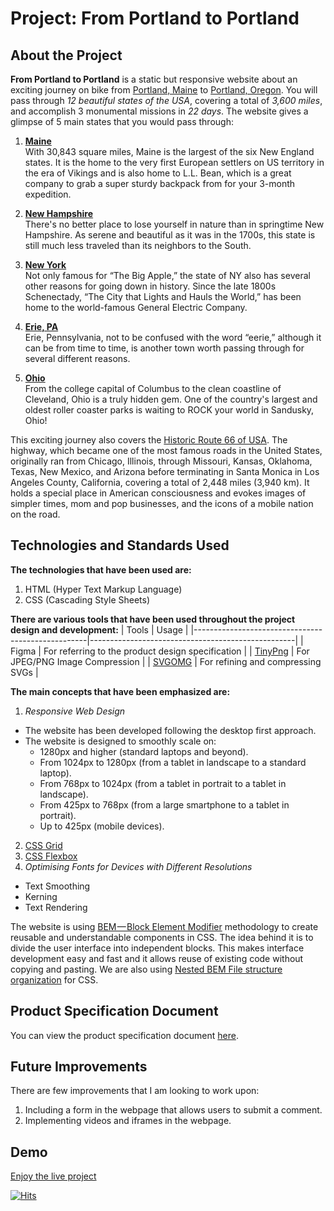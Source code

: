 # Project: From Portland to Portland

## About the Project
**From Portland to Portland** is a static but responsive website about an exciting journey on bike from [Portland, Maine](https://goo.gl/maps/bpQmWqeYQoPiF2MaA) to [Portland, Oregon](https://goo.gl/maps/rvLbzAK4JXd88dDV7). You will pass through *12 beautiful states of the USA*, covering a total of *3,600 miles*, and accomplish 3 monumental missions in *22 days*. The website gives a glimpse of 5 main states that you would pass through:
1. [**Maine**](https://goo.gl/maps/9nt9H8s1b5bRqoj8A)  
    With 30,843 square miles, Maine is the largest of the six New England states. It is the home to the very first European settlers on US territory in the era of Vikings and is also home to L.L. Bean, which is a great company to grab a super sturdy backpack from for your 3-month expedition.  

2. [**New Hampshire**](https://goo.gl/maps/EvKiCBQSLYsrQshx6)  
   There's no better place to lose yourself in nature than in springtime New Hampshire. As serene and beautiful as it was in the 1700s, this state is still much less traveled than its neighbors to the South.  

3. [**New York**](https://goo.gl/maps/MQZTzcQChyvmfwSV7)  
    Not only famous for “The Big Apple,” the state of NY also has several other reasons for going down in history. Since the late 1800s Schenectady, “The City that Lights and Hauls the World,” has been home to the world-famous General Electric Company.  

4. [**Erie, PA**](https://goo.gl/maps/5ELvDgC1ajLyQQpMA)  
    Erie, Pennsylvania, not to be confused with the word “eerie,” although it can be from time to time, is another town worth passing through for several different reasons.  

5. [**Ohio**](https://goo.gl/maps/QV8cqDYF5P1DcfsK6)  
    From the college capital of Columbus to the clean coastline of Cleveland, Ohio is a truly hidden gem. One of the country's largest and oldest roller coaster parks is waiting to ROCK your world in Sandusky, Ohio!  

This exciting journey also covers the [Historic Route 66 of USA](https://goo.gl/maps/ovZoJFkbR2eAtT5AA). The highway, which became one of the most famous roads in the United States, originally ran from Chicago, Illinois, through Missouri, Kansas, Oklahoma, Texas, New Mexico, and Arizona before terminating in Santa Monica in Los Angeles County, California, covering a total of 2,448 miles (3,940 km). It holds a special place in American consciousness and evokes images of simpler times, mom and pop businesses, and the icons of a mobile nation on the road.  

## Technologies and Standards Used
**The technologies that have been used are:**
1. HTML (Hyper Text Markup Language)
2. CSS (Cascading Style Sheets) 

**There are various tools that have been used throughout the project design and development:**
| Tools                                             | Usage                                             |
|---------------------------------------------------|---------------------------------------------------|
| Figma                                             | For referring to the product design specification |
| [TinyPng](https://tinypng.com/)                   | For JPEG/PNG Image Compression                    |
| [SVGOMG](https://jakearchibald.github.io/svgomg/) | For refining and compressing SVGs                 |

**The main concepts that have been emphasized are:**
1. *Responsive Web Design*
  - The website has been developed following the desktop first approach.
  - The website is designed to smoothly scale on:
      - 1280px and higher (standard laptops and beyond).
      - From 1024px to 1280px (from a tablet in landscape to a standard laptop).
      - From 768px to 1024px (from a tablet in portrait to a tablet in landscape).
      - From 425px to 768px (from a large smartphone to a tablet in portrait).
      - Up to 425px (mobile devices).  
2. [CSS Grid](https://css-tricks.com/snippets/css/complete-guide-grid/)
3. [CSS Flexbox](https://css-tricks.com/snippets/css/a-guide-to-flexbox/)
4. *Optimising Fonts for Devices with Different Resolutions*
  - Text Smoothing
  - Kerning
  - Text Rendering

The website is using [BEM — Block Element Modifier](https://en.bem.info/methodology/quick-start/) methodology to create reusable and understandable components in CSS. The idea behind it is to divide the user interface into independent blocks. This makes interface development easy and fast and it allows reuse of existing code without copying and pasting. We are also using [Nested BEM File structure organization](https://en.bem.info/methodology/filestructure/#nested) for CSS.

## Product Specification Document
You can view the product specification document [here](https://www.figma.com/file/AtbNbstbxWPcMqvF061V0R/Sprint-3%3A-From-Portland-to-Portland-%7C-desktop-%2B-mobile?node-id=0%3A1).

## Future Improvements
There are few improvements that I am looking to work upon:
1. Including a form in the webpage that allows users to submit a comment.
2. Implementing videos and iframes in the webpage.

## Demo
[Enjoy the live project](https://5hraddha.github.io/web_project_3/)  

[![Hits](https://hits.seeyoufarm.com/api/count/incr/badge.svg?url=https%3A%2F%2Fgithub.com%2F5hraddha%2Fweb_project_3&count_bg=%2379C83D&title_bg=%23555555&icon=&icon_color=%23E7E7E7&title=hits&edge_flat=false)](https://hits.seeyoufarm.com)
